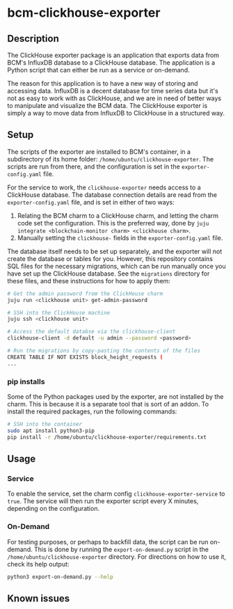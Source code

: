 # bcm-clickhouse-exporter

## Description

The ClickHouse exporter package is an application that exports data from BCM's InfluxDB database to a ClickHouse database. The application is a Python script that can either be run as a service or on-demand.

The reason for this application is to have a new way of storing and accessing data. InfluxDB is a decent database for time series data but it's not as easy to work with as ClickHouse, and we are in need of better ways to manipulate and visualize the BCM data. The ClickHouse exporter is simply a way to move data from InfluxDB to ClickHouse in a structured way.

## Setup

The scripts of the exporter are installed to BCM's container, in a subdirectory of its home folder: `/home/ubuntu/clickhouse-exporter`. The scripts are run from there, and the configuration is set in the `exporter-config.yaml` file.

For the service to work, the `clickhouse-exporter` needs access to a ClickHouse database. The database connection details are read from the `exporter-config.yaml` file, and is set in either of two ways:

1. Relating the BCM charm to a ClickHouse charm, and letting the charm code set the configuration. This is the preferred way, done by `juju integrate <blockchain-monitor charm> <clickhouse charm>`.
2. Manually setting the `clickhouse-` fields in the `exporter-config.yaml` file.

The database itself needs to be set up separately, and the exporter will not create the database or tables for you. However, this repository contains SQL files for the necessary migrations, which can be run manually once you have set up the ClickHouse database. See the `migrations` directory for these files, and these instructions for how to apply them:

```bash
# Get the admin password from the ClickHouse charm
juju run <clickhouse unit> get-admin-password

# SSH into the ClickHouse machine
juju ssh <clickhouse unit>

# Access the default databse via the clickhouse-client
clickhouse-client -d default -u admin --password <password>

# Run the migrations by copy-pasting the contents of the files
CREATE TABLE IF NOT EXISTS block_height_requests (
...
```

### pip installs

Some of the Python packages used by the exporter, are not installed by the charm. This is because it is a separate tool that is sort of an addon. To install the required packages, run the following commands:

```bash
# SSH into the container
sudo apt install python3-pip
pip install -r /home/ubuntu/clickhouse-exporter/requirements.txt
```


## Usage

### Service

To enable the service, set the charm config `clickhouse-exporter-service` to `true`. The service will then run the exporter script every X minutes, depending on the configuration.

### On-Demand

For testing purposes, or perhaps to backfill data, the script can be run on-demand. This is done by running the `export-on-demand.py` script in the `/home/ubuntu/clickhouse-exporter` directory. For directions on how to use it, check its help output:

```bash
python3 export-on-demand.py --help
```

## Known issues
